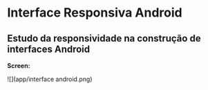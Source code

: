 # Interface Responsiva Android
<h2>Estudo da responsividade na construção de interfaces Android </h2>

**Screen:**

![](app/interface android.png)
